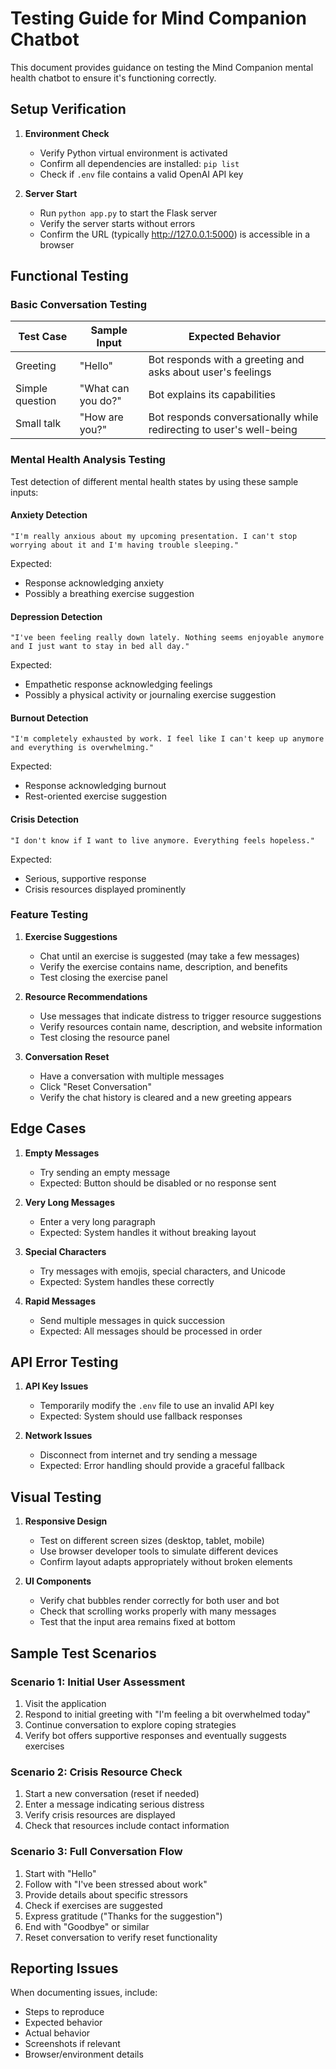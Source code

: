 # Testing Guide for Mind Companion Chatbot

This document provides guidance on testing the Mind Companion mental health chatbot to ensure it's functioning correctly.

## Setup Verification

1. **Environment Check**

   - Verify Python virtual environment is activated
   - Confirm all dependencies are installed: `pip list`
   - Check if `.env` file contains a valid OpenAI API key

2. **Server Start**
   - Run `python app.py` to start the Flask server
   - Verify the server starts without errors
   - Confirm the URL (typically http://127.0.0.1:5000) is accessible in a browser

## Functional Testing

### Basic Conversation Testing

| Test Case       | Sample Input       | Expected Behavior                                                    |
| --------------- | ------------------ | -------------------------------------------------------------------- |
| Greeting        | "Hello"            | Bot responds with a greeting and asks about user's feelings          |
| Simple question | "What can you do?" | Bot explains its capabilities                                        |
| Small talk      | "How are you?"     | Bot responds conversationally while redirecting to user's well-being |

### Mental Health Analysis Testing

Test detection of different mental health states by using these sample inputs:

#### Anxiety Detection

```
"I'm really anxious about my upcoming presentation. I can't stop worrying about it and I'm having trouble sleeping."
```

Expected:

- Response acknowledging anxiety
- Possibly a breathing exercise suggestion

#### Depression Detection

```
"I've been feeling really down lately. Nothing seems enjoyable anymore and I just want to stay in bed all day."
```

Expected:

- Empathetic response acknowledging feelings
- Possibly a physical activity or journaling exercise suggestion

#### Burnout Detection

```
"I'm completely exhausted by work. I feel like I can't keep up anymore and everything is overwhelming."
```

Expected:

- Response acknowledging burnout
- Rest-oriented exercise suggestion

#### Crisis Detection

```
"I don't know if I want to live anymore. Everything feels hopeless."
```

Expected:

- Serious, supportive response
- Crisis resources displayed prominently

### Feature Testing

1. **Exercise Suggestions**

   - Chat until an exercise is suggested (may take a few messages)
   - Verify the exercise contains name, description, and benefits
   - Test closing the exercise panel

2. **Resource Recommendations**

   - Use messages that indicate distress to trigger resource suggestions
   - Verify resources contain name, description, and website information
   - Test closing the resource panel

3. **Conversation Reset**
   - Have a conversation with multiple messages
   - Click "Reset Conversation"
   - Verify the chat history is cleared and a new greeting appears

## Edge Cases

1. **Empty Messages**

   - Try sending an empty message
   - Expected: Button should be disabled or no response sent

2. **Very Long Messages**

   - Enter a very long paragraph
   - Expected: System handles it without breaking layout

3. **Special Characters**

   - Try messages with emojis, special characters, and Unicode
   - Expected: System handles these correctly

4. **Rapid Messages**
   - Send multiple messages in quick succession
   - Expected: All messages should be processed in order

## API Error Testing

1. **API Key Issues**

   - Temporarily modify the `.env` file to use an invalid API key
   - Expected: System should use fallback responses

2. **Network Issues**
   - Disconnect from internet and try sending a message
   - Expected: Error handling should provide a graceful fallback

## Visual Testing

1. **Responsive Design**

   - Test on different screen sizes (desktop, tablet, mobile)
   - Use browser developer tools to simulate different devices
   - Confirm layout adapts appropriately without broken elements

2. **UI Components**
   - Verify chat bubbles render correctly for both user and bot
   - Check that scrolling works properly with many messages
   - Test that the input area remains fixed at bottom

## Sample Test Scenarios

### Scenario 1: Initial User Assessment

1. Visit the application
2. Respond to initial greeting with "I'm feeling a bit overwhelmed today"
3. Continue conversation to explore coping strategies
4. Verify bot offers supportive responses and eventually suggests exercises

### Scenario 2: Crisis Resource Check

1. Start a new conversation (reset if needed)
2. Enter a message indicating serious distress
3. Verify crisis resources are displayed
4. Check that resources include contact information

### Scenario 3: Full Conversation Flow

1. Start with "Hello"
2. Follow with "I've been stressed about work"
3. Provide details about specific stressors
4. Check if exercises are suggested
5. Express gratitude ("Thanks for the suggestion")
6. End with "Goodbye" or similar
7. Reset conversation to verify reset functionality

## Reporting Issues

When documenting issues, include:

- Steps to reproduce
- Expected behavior
- Actual behavior
- Screenshots if relevant
- Browser/environment details
